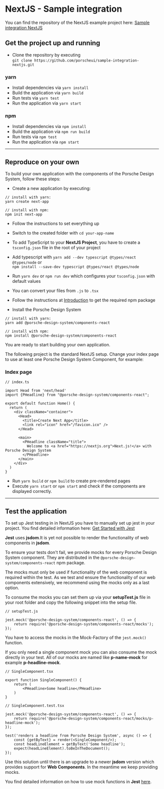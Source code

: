 # NextJS - Sample integration

You can find the repository of the NextJS example project here: [Sample integration NextJS](https://github.com/porscheui/sample-integration-nextjs)

## Get the project up and running
* Clone the repository by executing  
`git clone https://github.com/porscheui/sample-integration-nextjs.git`

### yarn
* Install dependencies via `yarn install`
* Build the application via `yarn build`
* Run tests via `yarn test`
* Run the application via `yarn start`


### npm
* Install dependencies via `npm install`
* Build the application via `npm run build`
* Run tests via `npm test`
* Run the application via `npm start`

---

## Reproduce on your own
To build your own application with the components of the Porsche Design System, follow these steps:

* Create a new application by executing:
```
// install with yarn:
yarn create next-app

// install with npm:
npm init next-app
```

* Follow the instructions to set everything up
* Switch to the created folder with `cd your-app-name`

* To add TypeScript to your **NextJS Project**, you have to create a `tsconfig.json` file in the root of your project
* Add typescript with `yarn add --dev typescript @types/react @types/node` or  
`npm install --save-dev typescript @types/react @types/node` 
* Run `yarn dev` or `npm run dev` which configures your `tsconfig.json` with default values
* You can convert your files from `.js` to `.tsx` 

* Follow the instructions at [Introduction](https://designsystem.porsche.com/v1/#/start-coding/introduction) to get the required npm package
* Install the Porsche Design System  
``` 
// install with yarn:
yarn add @porsche-design-system/components-react

// install with npm:
npm install @porsche-design-system/components-react
```

You are ready to start building your own application.

The following project is the standard NextJS setup.
Change your index page to use at least one Porsche Design System Component, for example:

### Index page

```
// index.ts
 
import Head from 'next/head'
import {PHeadline} from "@porsche-design-system/components-react";

export default function Home() {
  return (
    <div className="container">
      <Head>
        <title>Create Next App</title>
        <link rel="icon" href="/favicon.ico" />
      </Head>

      <main>
        <PHeadline className="title">
          Welcome to <a href="https://nextjs.org">Next.js!</a> with Porsche Design System
        </PHeadline>
      </main>
    </div>
  )
}
```

* Run `yarn build` or `npm build` to create pre-rendered pages
* Execute `yarn start` or `npm start` and check if the components are displayed correctly.

---

## Test the application

To set up Jest testing in in NextJS you have to manually set up jest in your project. You find detailed 
information here: [Get Started with Jest](https://jestjs.io/docs/en/getting-started)

**Jest** uses **jsdom**.It is yet not possible to render the functionality of web components in **jsdom**.

To ensure your tests don't fail, we provide mocks for every Porsche Design System component. 
They are distributed in the `@porsche-design-system/components-react` npm package.

The mocks must only be used if functionality of the web component is required within the test.
As we test and ensure the functionality of our web components extensively, we recommend using the mocks only as a last option.

To consume the mocks you can set them up via your **setupTest.js** file in your root folder and copy the following snippet into the setup file.

```
// setupTest.js

jest.mock('@porsche-design-system/components-react', () => {
    return require('@porsche-design-system/components-react/mocks');
});
```
You have to access the mocks in the Mock-Factory of the `jest.mock()` function.

If you only need a single component mock you can also consume the mock directly in your test. All of our mocks are named like **p-name-mock** for example **p-headline-mock**.

```
// SingleComponent.tsx

export function SingleComponent() {
    return (
        <PHeadline>Some headline</PHeadline>
    )
}
```

```
// SingleComponent.test.tsx

jest.mock('@porsche-design-system/components-react', () => {
    return require('@porsche-design-system/components-react/mocks/p-headline-mock');
});

test('renders a headline from Porsche Design System', async () => {
    const {getByText} = render(<SingleComponent/>);
    const headLineElement = getByText('Some headline');
    expect(headLineElement).toBeInTheDocument();
});
```

Use this solution until there is an upgrade to a newer **jsdom** version which provides support for **Web Components**.
In the meantime we keep providing mocks.
 
You find detailed information on how to use mock functions in **Jest** [here](https://jestjs.io/docs/en/mock-functions.html).